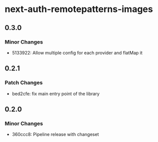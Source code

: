 # next-auth-remotepatterns-images

## 0.3.0

### Minor Changes

- 5133922: Allow multiple config for each provider and flatMap it

## 0.2.1

### Patch Changes

- bed2cfe: fix main entry point of the library

## 0.2.0

### Minor Changes

- 360ccc8: Pipeline release with changeset
